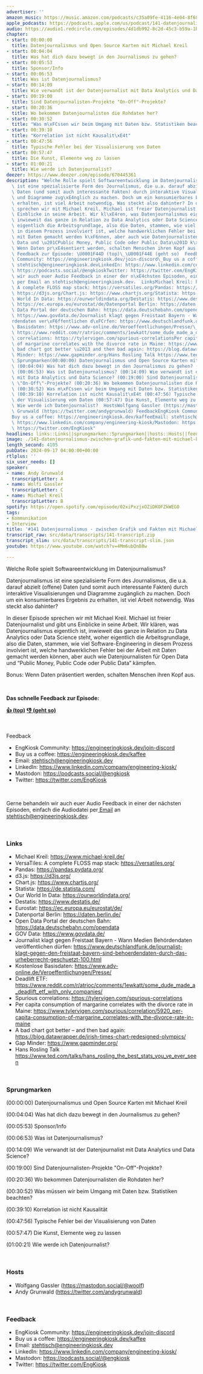 ```yaml
---
advertiser: ''
amazon_music: https://music.amazon.com/podcasts/c35a09fe-4116-4e04-8f68-77d61b112e46/episodes/ddb28dd3-465e-447e-a5ac-c5270131b0c8/engineering-kiosk-141-datenjournalismus---zwischen-grafik-und-fakten-mit-michael-kreil
apple_podcasts: https://podcasts.apple.com/us/podcast/141-datenjournalismus-zwischen-grafik-und-fakten-mit/id1603082924?i=1000669774757&uo=4
audio: https://audio1.redcircle.com/episodes/4d1db992-8c2d-45c3-b59a-1bd531d21e36/stream.mp3
chapter:
- start: 00:00:00
  title: Datenjournalismus und Open Source Karten mit Michael Kreil
- start: 00:04:04
  title: Was hat dich dazu bewegt in den Journalismus zu gehen?
- start: 00:05:53
  title: Sponsor/Info
- start: 00:06:53
  title: Was ist Datenjournalismus?
- start: 00:14:09
  title: Wie verwandt ist der Datenjournalist mit Data Analytics und Data Science?
- start: 00:19:00
  title: Sind Datenjournalisten-Projekte "On-Off"-Projekte?
- start: 00:20:36
  title: Wo bekommen Datenjournalisten die Rohdaten her?
- start: 00:30:52
  title: "Was m\xFCssen wir beim Umgang mit Daten bzw. Statistiken beachten?"
- start: 00:39:10
  title: "Korrelation ist nicht Kausalit\xE4t"
- start: 00:47:56
  title: Typische Fehler bei der Visualisierung von Daten
- start: 00:57:47
  title: Die Kunst, Elemente weg zu lassen
- start: 01:00:21
  title: Wie werde ich Datenjournalist?
deezer: https://www.deezer.com/episode/670445361
description: "Welche Rolle spielt Softwareentwicklung im Datenjournalismus? Datenjournalismus\
  \ ist eine spezialisierte Form des Journalismus, die u.a. darauf abzielt (offene)\
  \ Daten (und somit auch interessante Fakten) durch interaktive Visualisierungen\
  \ und Diagramme zug\xE4nglich zu machen. Doch um ein konsumierbares Ergebnis zu\
  \ erhalten, ist viel Arbeit notwendig. Was steckt also dahinter? In dieser Episode\
  \ sprechen wir mit Michael Kreil. Michael ist freier Datenjournalist und gibt uns\
  \ Einblicke in seine Arbeit. Wir kl\xE4ren, was Datenjournalismus eigentlich ist,\
  \ inwieweit das ganze in Relation zu Data Analytics oder Data Science steht, woher\
  \ eigentlich die Arbeitsgrundlage, also die Daten, stammen, wie viel Software-Engineering\
  \ in diesem Prozess involviert ist, welche handwerklichen Fehler bei der Arbeit\
  \ mit Daten gemacht werden k\xF6nnen, aber auch wie Datenjournalisten f\xFCr Open\
  \ Data und \u201CPublic Money, Public Code oder Public Data\u201D k\xE4mpfen. Bonus:\
  \ Wenn Daten pr\xE4sentiert werden, schalten Menschen ihren Kopf aus.  Das schnelle\
  \ Feedback zur Episode: \U0001F44D (top)\_\U0001F44E (geht so)  Feedback EngKiosk\
  \ Community: https://engineeringkiosk.dev/join-discord\_Buy us a coffee: https://engineeringkiosk.dev/kaffeeEmail:\
  \ stehtisch@engineeringkiosk.devLinkedIn: https://www.linkedin.com/company/engineering-kiosk/Mastodon:\
  \ https://podcasts.social/@engkioskTwitter: https://twitter.com/EngKiosk Gerne behandeln\
  \ wir auch euer Audio Feedback in einer der n\xE4chsten Episoden, einfach die Audiodatei\
  \ per Email an stehtisch@engineeringkiosk.dev.  LinksMichael Kreil: https://www.michael-kreil.de/VersaTiles:\
  \ A complete FLOSS map stack: https://versatiles.org/Pandas: https://pandas.pydata.org/d3.js:\
  \ https://d3js.org/Chart.js: https://www.chartjs.org/Statista: https://de.statista.com/Our\
  \ World In Data: https://ourworldindata.org/Destatis: https://www.destatis.de/Eurostat:\
  \ https://ec.europa.eu/eurostat/de/Datenportal Berlin: https://daten.berlin.de/Open\
  \ Data Portal der deutschen Bahn: https://data.deutschebahn.com/opendataGOV Data:\
  \ https://www.govdata.de/Journalist klagt gegen Freistaat Bayern - Wann Medien Beh\xF6\
  rdendaten ver\xF6ffentlichen d\xFCrfen: https://www.deutschlandfunk.de/journalist-klagt-gegen-den-freistaat-bayern-sind-behoerdendaten-durch-das-urheberrecht-geschuetzt-100.htmlKostenlose\
  \ Basisdaten: https://www.adv-online.de/Veroeffentlichungen/Presse/\_Deadlift ETF:\
  \ https://www.reddit.com/r/atrioc/comments/1ewkatt/some_dude_made_a_deadlift_etf_with_only_companies/Spurious\
  \ correlations: https://tylervigen.com/spurious-correlationsPer capita consumption\
  \ of margarine correlates with the divorce rate in Maine: https://www.tylervigen.com/spurious/correlation/5920_per-capita-consumption-of-margarine_correlates-with_the-divorce-rate-in-maineA\
  \ bad chart got better \u2013 and then bad again: https://blog.datawrapper.de/irish-times-chart-redesigned-olympics/Gap\
  \ Minder: https://www.gapminder.org/Hans Rosling Talk https://www.ted.com/talks/hans_rosling_the_best_stats_you_ve_ever_seen\_\
  \ Sprungmarken(00:00:00) Datenjournalismus und Open Source Karten mit Michael Kreil\
  \ (00:04:04) Was hat dich dazu bewegt in den Journalismus zu gehen? (00:05:53) Sponsor/Info\
  \ (00:06:53) Was ist Datenjournalismus? (00:14:09) Wie verwandt ist der Datenjournalist\
  \ mit Data Analytics und Data Science? (00:19:00) Sind Datenjournalisten-Projekte\
  \ \"On-Off\"-Projekte? (00:20:36) Wo bekommen Datenjournalisten die Rohdaten her?\
  \ (00:30:52) Was m\xFCssen wir beim Umgang mit Daten bzw. Statistiken beachten?\
  \ (00:39:10) Korrelation ist nicht Kausalit\xE4t (00:47:56) Typische Fehler bei\
  \ der Visualisierung von Daten (00:57:47) Die Kunst, Elemente weg zu lassen (01:00:21)\
  \ Wie werde ich Datenjournalist?  HostsWolfgang Gassler (https://mastodon.social/@woolf)Andy\
  \ Grunwald (https://twitter.com/andygrunwald) FeedbackEngKiosk Community: https://engineeringkiosk.dev/join-discord\_\
  Buy us a coffee: https://engineeringkiosk.dev/kaffeeEmail: stehtisch@engineeringkiosk.devLinkedIn:\
  \ https://www.linkedin.com/company/engineering-kiosk/Mastodon: https://podcasts.social/@engkioskTwitter:\
  \ https://twitter.com/EngKiosk"
headlines: links::Links||sprungmarken::Sprungmarken||hosts::Hosts||feedback::Feedback
image: ./141-datenjournalismus-zwischen-grafik-und-fakten-mit-michael-kreil.jpg
length_second: 4105
pubDate: 2024-09-17 04:00:00+00:00
rtlplus: ''
six_user_needs: []
speaker:
- name: Andy Grunwald
  transcriptLetter: A
- name: Wolfi Gassler
  transcriptLetter: C
- name: Michael Kreil
  transcriptLetter: B
spotify: https://open.spotify.com/episode/02xiPxzjxOZiDKOFZkWEGO
tags:
- Kommunikation
- Interview
title: '#141 Datenjournalismus - zwischen Grafik und Fakten mit Michael Kreil'
transcript_raw: src/data/transcripts/141-transcript.zip
transcript_slim: src/data/transcripts/141-transcript-slim.json
youtube: https://www.youtube.com/watch?v=4Mm6ubQnB8w

---
```

<p>Welche Rolle spielt Softwareentwicklung im Datenjournalismus?</p><p>Datenjournalismus ist eine spezialisierte Form des Journalismus, die u.a. darauf abzielt (offene) Daten (und somit auch interessante Fakten) durch interaktive Visualisierungen und Diagramme zugänglich zu machen. Doch um ein konsumierbares Ergebnis zu erhalten, ist viel Arbeit notwendig. Was steckt also dahinter?</p><p>In dieser Episode sprechen wir mit Michael Kreil. Michael ist freier Datenjournalist und gibt uns Einblicke in seine Arbeit. Wir klären, was Datenjournalismus eigentlich ist, inwieweit das ganze in Relation zu Data Analytics oder Data Science steht, woher eigentlich die Arbeitsgrundlage, also die Daten, stammen, wie viel Software-Engineering in diesem Prozess involviert ist, welche handwerklichen Fehler bei der Arbeit mit Daten gemacht werden können, aber auch wie Datenjournalisten für Open Data und “Public Money, Public Code oder Public Data” kämpfen.</p><p>Bonus: Wenn Daten präsentiert werden, schalten Menschen ihren Kopf aus.</p><p><br></p><p><strong>Das schnelle Feedback zur Episode:</strong></p><p><a href="https://api.openpodcast.dev/feedback/141/upvote" rel="nofollow"><strong>👍 (top)</strong></a><strong> </strong><a href="https://api.openpodcast.dev/feedback/141/downvote" rel="nofollow"><strong>👎 (geht so)</strong></a></p><p><br></p><p>Feedback</p><ul><li>EngKiosk Community: <a href="https://engineeringkiosk.dev/join-discord">https://engineeringkiosk.dev/join-discord</a> </li><li>Buy us a coffee: <a href="https://engineeringkiosk.dev/kaffee">https://engineeringkiosk.dev/kaffee</a></li><li>Email: <a href="mailto:stehtisch@engineeringkiosk.dev" rel="nofollow">stehtisch@engineeringkiosk.dev</a></li><li>LinkedIn: <a href="https://www.linkedin.com/company/engineering-kiosk/" rel="nofollow">https://www.linkedin.com/company/engineering-kiosk/</a></li><li>Mastodon: <a href="https://podcasts.social/@engkiosk" rel="nofollow">https://podcasts.social/@engkiosk</a></li><li>Twitter: <a href="https://twitter.com/EngKiosk" rel="nofollow">https://twitter.com/EngKiosk</a></li></ul><p><br></p><p>Gerne behandeln wir auch euer Audio Feedback in einer der nächsten Episoden, einfach die Audiodatei per<a href="https://engineeringkiosk.dev/kontakt/"> Email</a> an <a href="mailto:stehtisch@engineeringkiosk.dev" rel="nofollow">stehtisch@engineeringkiosk.dev</a>.</p><p><br></p><h3 id="links">Links</h3><ul><li>Michael Kreil: <a href="https://www.michael-kreil.de/" rel="nofollow">https://www.michael-kreil.de/</a></li><li>VersaTiles: A complete FLOSS map stack: <a href="https://versatiles.org/" rel="nofollow">https://versatiles.org/</a></li><li>Pandas: <a href="https://pandas.pydata.org/" rel="nofollow">https://pandas.pydata.org/</a></li><li>d3.js: <a href="https://d3js.org/" rel="nofollow">https://d3js.org/</a></li><li>Chart.js: <a href="https://www.chartjs.org/" rel="nofollow">https://www.chartjs.org/</a></li><li>Statista: <a href="https://de.statista.com/" rel="nofollow">https://de.statista.com/</a></li><li>Our World In Data: <a href="https://ourworldindata.org/" rel="nofollow">https://ourworldindata.org/</a></li><li>Destatis: <a href="https://www.destatis.de/" rel="nofollow">https://www.destatis.de/</a></li><li>Eurostat: <a href="https://ec.europa.eu/eurostat/de/" rel="nofollow">https://ec.europa.eu/eurostat/de/</a></li><li>Datenportal Berlin: <a href="https://daten.berlin.de/" rel="nofollow">https://daten.berlin.de/</a></li><li>Open Data Portal der deutschen Bahn: <a href="https://data.deutschebahn.com/opendata" rel="nofollow">https://data.deutschebahn.com/opendata</a></li><li>GOV Data: <a href="https://www.govdata.de/" rel="nofollow">https://www.govdata.de/</a></li><li>Journalist klagt gegen Freistaat Bayern - Wann Medien Behördendaten veröffentlichen dürfen: <a href="https://www.deutschlandfunk.de/journalist-klagt-gegen-den-freistaat-bayern-sind-behoerdendaten-durch-das-urheberrecht-geschuetzt-100.html" rel="nofollow">https://www.deutschlandfunk.de/journalist-klagt-gegen-den-freistaat-bayern-sind-behoerdendaten-durch-das-urheberrecht-geschuetzt-100.html</a></li><li><span>Kostenlose Basisdaten: </span><a href="https://www.adv-online.de/Veroeffentlichungen/Presse/" rel="nofollow">https://www.adv-online.de/Veroeffentlichungen/Presse/</a><span> </span></li><li>Deadlift ETF: <a href="https://www.reddit.com/r/atrioc/comments/1ewkatt/some_dude_made_a_deadlift_etf_with_only_companies/" rel="nofollow">https://www.reddit.com/r/atrioc/comments/1ewkatt/some_dude_made_a_deadlift_etf_with_only_companies/</a></li><li>Spurious correlations: <a href="https://tylervigen.com/spurious-correlations" rel="nofollow">https://tylervigen.com/spurious-correlations</a></li><li>Per capita consumption of margarine correlates with the divorce rate in Maine: <a href="https://www.tylervigen.com/spurious/correlation/5920_per-capita-consumption-of-margarine_correlates-with_the-divorce-rate-in-maine" rel="nofollow">https://www.tylervigen.com/spurious/correlation/5920_per-capita-consumption-of-margarine_correlates-with_the-divorce-rate-in-maine</a></li><li>A bad chart got better – and then bad again: <a href="https://blog.datawrapper.de/irish-times-chart-redesigned-olympics/" rel="nofollow">https://blog.datawrapper.de/irish-times-chart-redesigned-olympics/</a></li><li>Gap Minder: <a href="https://www.gapminder.org/" rel="nofollow">https://www.gapminder.org/</a></li><li>Hans Rosling Talk <a href="https://www.ted.com/talks/hans_rosling_the_best_stats_you_ve_ever_seen" rel="nofollow">https://www.ted.com/talks/hans_rosling_the_best_stats_you_ve_ever_seen</a> </li></ul><p><br></p><h3 id="sprungmarken">Sprungmarken</h3><p>(00:00:00) Datenjournalismus und Open Source Karten mit Michael Kreil</p><p>(00:04:04) Was hat dich dazu bewegt in den Journalismus zu gehen?</p><p>(00:05:53) Sponsor/Info</p><p>(00:06:53) Was ist Datenjournalismus?</p><p>(00:14:09) Wie verwandt ist der Datenjournalist mit Data Analytics und Data Science?</p><p>(00:19:00) Sind Datenjournalisten-Projekte &#34;On-Off&#34;-Projekte?</p><p>(00:20:36) Wo bekommen Datenjournalisten die Rohdaten her?</p><p>(00:30:52) Was müssen wir beim Umgang mit Daten bzw. Statistiken beachten?</p><p>(00:39:10) Korrelation ist nicht Kausalität</p><p>(00:47:56) Typische Fehler bei der Visualisierung von Daten</p><p>(00:57:47) Die Kunst, Elemente weg zu lassen</p><p>(01:00:21) Wie werde ich Datenjournalist?</p><p><br></p><h3 id="hosts">Hosts</h3><ul><li>Wolfgang Gassler (<a href="https://mastodon.social/@woolf" rel="nofollow">https://mastodon.social/@woolf</a>)</li><li>Andy Grunwald (<a href="https://twitter.com/andygrunwald" rel="nofollow">https://twitter.com/andygrunwald</a>)</li></ul><p><br></p><h3 id="feedback">Feedback</h3><ul><li>EngKiosk Community: <a href="https://engineeringkiosk.dev/join-discord">https://engineeringkiosk.dev/join-discord</a> </li><li>Buy us a coffee: <a href="https://engineeringkiosk.dev/kaffee">https://engineeringkiosk.dev/kaffee</a></li><li>Email: <a href="mailto:stehtisch@engineeringkiosk.dev" rel="nofollow">stehtisch@engineeringkiosk.dev</a></li><li>LinkedIn: <a href="https://www.linkedin.com/company/engineering-kiosk/" rel="nofollow">https://www.linkedin.com/company/engineering-kiosk/</a></li><li>Mastodon: <a href="https://podcasts.social/@engkiosk" rel="nofollow">https://podcasts.social/@engkiosk</a></li><li>Twitter: <a href="https://twitter.com/EngKiosk" rel="nofollow">https://twitter.com/EngKiosk</a></li></ul>